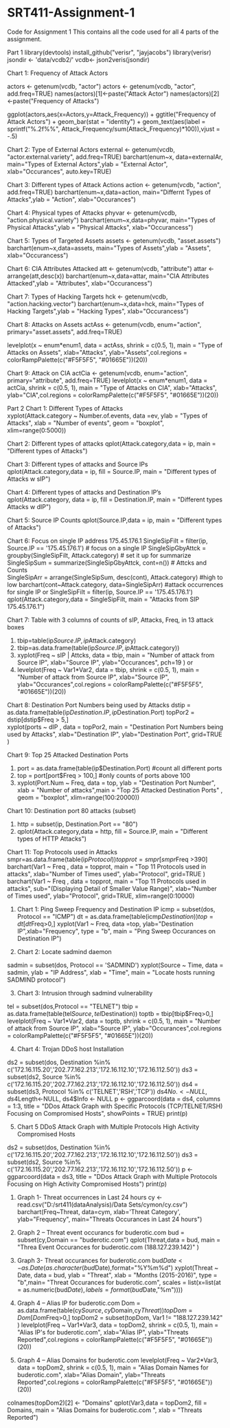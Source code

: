 # SRT411-Assignment-1
Code for Assignment 1
This contains all the code used for all 4 parts of the assignment.

Part 1
library(devtools)
install_github("verisr", "jayjacobs")
library(verisr)
jsondir <- 'data/vcdb2/'
vcdb<- json2veris(jsondir)


Chart 1: Frequency of Attack Actors

actors <- getenum(vcdb, "actor")
actors <- getenum(vcdb, "actor", add.freq=TRUE)
names(actors)[1]<-paste("Attack Actor")
names(actors)[2]<-paste("Frequency of Attacks")

ggplot(actors,aes(x=Actors,y=Attack_Frequency)) + 
ggtitle("Frequency of Attack Actors") +
geom_bar(stat = "identity") +
geom_text(aes(label = sprintf("%.2f%%", Attack_Frequency/sum(Attack_Frequency)*100)),vjust = -.5)


Chart 2: Type of External Actors
external <- getenum(vcdb, "actor.external.variety", add.freq=TRUE)
barchart(enum~x, data=externalAr, main="Types of External Actors",ylab = "External Actor", xlab="Occurances", auto.key=TRUE)


Chart 3: Different types of Attack Actions
action <- getenum(vcdb, "action", add.freq=TRUE)
barchart(enum~x,data=action, main="Differnt Types of Attacks",ylab = "Action", xlab="Occurances")


Chart 4: Physical types of Attacks
phyvar <- getenum(vcdb, "action.physical.variety")
barchart(enum~x,data=phyvar, main="Types of Physical Attacks",ylab = "Physical Attacks", xlab="Occurancess")



Chart 5: Types of Targeted Assets
assets <- getenum(vcdb, "asset.assets")
barchart(enum~x,data=assets, main="Types of Assets",ylab = "Assets", xlab="Occurancess")


Chart 6: CIA Attributes Attacked
att <- getenum(vcdb, "attribute")
attar <- arrange(att,desc(x))
barchart(enum~x,data=attar, main="CIA Attributes Attacked",ylab = "Attributes", xlab="Occurancess")

Chart 7: Types of Hacking Targets
hck <- getenum(vcdb, "action.hacking.vector")
barchart(enum~x,data=hck, main="Types of Hacking Targets",ylab = "Hacking Types", xlab="Occurancess")

Chart 8: Attacks on Assets
actAss <- getenum(vcdb, enum="action", primary="asset.assets", add.freq=TRUE)

levelplot(x ~ enum*enum1, data = actAss, shrink = c(0.5, 1), main = "Type of Attacks on Assets", xlab="Attacks", ylab="Assets",col.regions = colorRampPalette(c("#F5F5F5", "#01665E"))(20))

Chart 9: Attack on CIA
actCia <- getenum(vcdb, enum="action", primary="attribute", add.freq=TRUE)
levelplot(x ~ enum*enum1, data = actCia, shrink = c(0.5, 1), main = "Type of Attacks on CIA", xlab="Attacks", ylab="CIA",col.regions = colorRampPalette(c("#F5F5F5", "#01665E"))(20))

Part 2
Chart 1: Different Types of Attacks 	
xyplot(Attack.category ~ Number.of.events, data =ev, ylab = "Types of Attacks", xlab = "Number of events", geom = "boxplot", xlim=range(0:5000))

Chart 2: Different types of attacks
qplot(Attack.category,data = ip, main = "Different types of Attacks")

Chart 3: Different types of attacks and Source IPs
qplot(Attack.category,data = ip, fill = Source.IP, main = "Different types of Attacks w sIP")  	

Chart 4: Different types of attacks and Destination IP’s
qplot(Attack.category, data = ip,  fill = Destination.IP,  main = "Different types Attacks w dIP")       

Chart 5: Source  IP Counts
qplot(Source.IP,data = ip, main = "Different types of Attacks")

Chart 6: Focus on single IP address 175.45.176.1
SingleSipFilt = filter(ip, Source.IP == '175.45.176.1')			# focus on a single IP
SingleSipGbyAttck = groupby(SingleSipFilt, Attack.category)	       # set it up for summarize
SingleSipSum = summarize(SingleSipGbyAttck, cont=n())	     # Attcks and Counts    
SingleSipArr = arrange(SingleSipSum, desc(cont), Attack.category)      #high to low
barchart(cont~Attack.category, data=SingleSipArr)		#attack occurrences  for single IP
or
SingleSipFilt = filter(ip, Source.IP == '175.45.176.1')
qplot(Attack.category,data = SingleSipFilt, main = "Attacks from SIP 175.45.176.1")

Chart 7: Table with 3 columns of counts of sIP, Attacks, Freq, in 13 attack boxes
1. tbip=table(ip$Source.IP, ip$Attack.category)
2. tbip=as.data.frame(table(ip$Source.IP, ip$Attack.category))
3. xyplot(Freq ~ sIP | Attcks, data = tbip, main = "Number of attack from Source IP", xlab="Source IP", ylab="Occurances", pch=19 )
or
4. levelplot(Freq ~ Var1*Var2, data = tbip, shrink = c(0.5, 1), main = "Number of attack from Source IP", xlab="Source IP", ylab="Occurances",col.regions = colorRampPalette(c("#F5F5F5", "#01665E"))(20))



Chart 8: Destination Port Numbers being used by Attacks
dstip = as.data.frame(table(ip$Destination.IP, ip$Destination.Port) 
topPor2 = dstip[dstip$Freq > 5,]                                      
xyplot(ports ~  dIP , data = topPor2, main = "Destination Port Numbers being used by Attacks", xlab="Destination IP", ylab="Destination Port", grid=TRUE )

Chart 9: Top 25 Attacked Destination Ports  	    
1.    port = as.data.frame(table(ip$Destination.Port) 		#count all different ports
2.    top = port[port$Freq > 100,] 				#only counts of ports above 100
3.    xyplot(Port.Num ~ Freq, data = top,  ylab = "Destination Port Number", xlab = "Number of attacks",main = "Top 25 Attacked Destination Ports" , geom = "boxplot", xlim=range(100:20000))

Chart 10: Destination port 80 attacks (subset)     
1. http = subset(ip, Destination.Port == "80")  
2. qplot(Attack.category,data = http, fill = Source.IP, main = "Different types of HTTP Attacks")


Chart 11: Top Protocols used in Attacks
smpr=as.data.frame(table(ip$Protocol))
topprot = smpr[smpr$Freq >390]
barchart(Var1 ~  Freq , data = topprot, main = "Top 11 Protocols used in attacks", xlab="Number of Times used", ylab="Protocol", grid=TRUE )
barchart(Var1 ~  Freq , data = topprot, main = "Top 11 Protocols used in attacks", sub="(Displaying Detail of Smaller Value Range)", xlab="Number of Times used", ylab="Protocol", grid=TRUE, xlim=range(0:10000)
1. Chart 1: Ping Sweep Frequency and Destination IP
icmp = subset(dos, Protocol == "ICMP")
dt = as.data.frame(table(icmp$Destination))
top = dt[dt$Freq>0,]
xyplot(Var1 ~ Freq, data =top, ylab="Destination IP",xlab="Frequency", type = "b", main = "Ping Sweep Occurances on Destination IP")

2. Chart 2: Locate sadmind daemon

sadmin = subset(dos, Protocol == 'SADMIND')
xyplot(Source ~ Time, data = sadmin, ylab = "IP Address", xlab = "Time", main = "Locate hosts running SADMIND protocol")

3. Chart 3: Intrusion through sadmind vulnerability

tel = subset(dos,Protocol == "TELNET")
tbip = as.data.frame(table(tel$Source,tel$Destination))
toptb = tbip[tbip$Freq>0,]
levelplot(Freq ~ Var1*Var2, data = toptb, shrink = c(0.5, 1), main = "Number of attack from Source IP", xlab="Source IP", ylab="Occurances",col.regions = colorRampPalette(c("#F5F5F5", "#01665E"))(20))


4. Chart 4: Trojan DDoS host Installation

ds2 = subset(dos, Destination %in% c('172.16.115.20','202.77.162.213','172.16.112.10','172.16.112.50'))
ds3 = subset(ds2, Source %in% c('172.16.115.20','202.77.162.213','172.16.112.10','172.16.112.50'))
ds4 = subset(ds3, Protocol %in% c('TELNET','RSH','TCP'))
ds4$No. <- NULL, ds4$Length<-NULL, ds4$Info <- NULL
p <- ggparcoord(data = ds4, columns = 1:3, title = "DDos Attack Graph with Specific Protocols (TCP/TELNET/RSH)  Focusing on Compromised Hosts", showPoints = TRUE)
print(p)


5. Chart 5  DDoS  Attack Graph with Multiple Protocols High Activity Compromised Hosts 

ds2 = subset(dos, Destination %in% c('172.16.115.20','202.77.162.213','172.16.112.10','172.16.112.50'))
ds3 = subset(ds2, Source %in% c('172.16.115.20','202.77.162.213','172.16.112.10','172.16.112.50'))
p <- ggparcoord(data = ds3, title = "DDos Attack Graph with Multiple Protocols Focusing on High Activity Compromised Hosts")
 print(p)

1. Graph 1- Threat occurrences in Last 24 hours
cy <- read.csv("D:/srt411(dataAnalysis)/Data Sets/cymon/cy.csv")
barchart(Freq~Threat, data=cym, xlab='Threat Category', ylab="Frequency", main="Threats Occurances in Last 24 hours")

2. Graph 2 – Threat event occurancs for buderotic.com
bud = subset(cy,Domain == "buderotic.com")
qplot(Threat,data = bud, main = "Threa Event Occurances for buderotic.com (188.127.239.142)" )

3. Graph 3- Threat occurances for buderotic.com
bud$Date <- as.Date(as.character(bud$Date),format="%Y%m%d")
xyplot(Threat ~ Date, data = bud, ylab = "Threat", xlab = "Months (2015-2016)", type = "b",main= "Threat Occurances for buderotic.com", scales = list(x=list(at = as.numeric(bud$Date),labels=format(bud$Date,"%m"))))

4. Graph 4 – Alias IP for buderotic.com
Dom = as.data.frame(table(cy$Source,cy$Domain,cy$Threat))
topDom = Dom[Dom$Freq>0,]
topDom2 = subset(topDom, Var1 != "188.127.239.142" )
levelplot(Freq ~ Var1*Var3, data = topDom2, shrink = c(0.5, 1), main = "Alias IP's for buderotic.com", xlab="Alias IP", ylab="Threats Reported",col.regions = colorRampPalette(c("#F5F5F5", "#01665E"))(20))

5. Graph 4 – Alias Domains for buderotic.com
levelplot(Freq ~ Var2*Var3, data = topDom2, shrink = c(0.5, 1), main = "Alias Domain Names for buderotic.com", xlab="Alias Domain", ylab="Threats Reported",col.regions = colorRampPalette(c("#F5F5F5", "#01665E"))(20))


colnames(topDom2)[2] <- "Domains"
qplot(Var3,data = topDom2, fill = Domains, main = "Alias Domains for buderotic.com ", xlab = "Threats Reported")









      







